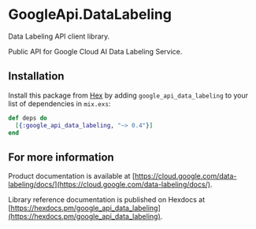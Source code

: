 # GoogleApi.DataLabeling

Data Labeling API client library.

Public API for Google Cloud AI Data Labeling Service.

## Installation

Install this package from [Hex](https://hex.pm) by adding
`google_api_data_labeling` to your list of dependencies in `mix.exs`:

```elixir
def deps do
  [{:google_api_data_labeling, "~> 0.4"}]
end
```

## For more information

Product documentation is available at [https://cloud.google.com/data-labeling/docs/](https://cloud.google.com/data-labeling/docs/).

Library reference documentation is published on Hexdocs at
[https://hexdocs.pm/google_api_data_labeling](https://hexdocs.pm/google_api_data_labeling).

